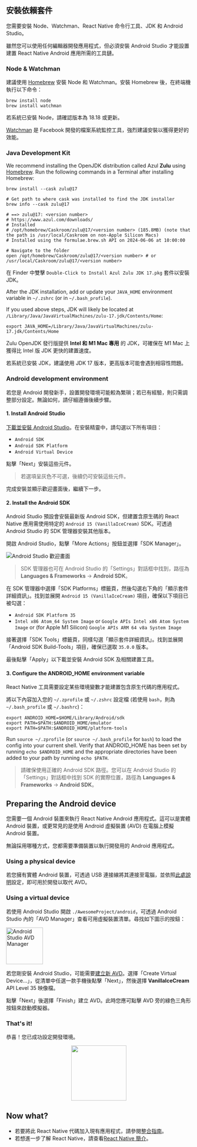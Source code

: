## 安裝依賴套件

您需要安裝 Node、Watchman、React Native 命令行工具、JDK 和 Android Studio。

雖然您可以使用任何編輯器開發應用程式，但必須安裝 Android Studio 才能設置建置 React Native Android 應用所需的工具鏈。

<h3>Node &amp; Watchman</h3>

建議使用 [Homebrew](https://brew.sh/) 安裝 Node 和 Watchman。安裝 Homebrew 後，在終端機執行以下命令：

```shell
brew install node
brew install watchman
```

若系統已安裝 Node，請確認版本為 18.18 或更新。

[Watchman](https://facebook.github.io/watchman) 是 Facebook 開發的檔案系統監控工具，強烈建議安裝以獲得更好的效能。

<h3>Java Development Kit</h3>

We recommend installing the OpenJDK distribution called Azul **Zulu** using [Homebrew](https://brew.sh/). Run the following commands in a Terminal after installing Homebrew:

```shell
brew install --cask zulu@17

# Get path to where cask was installed to find the JDK installer
brew info --cask zulu@17

# ==> zulu@17: <version number>
# https://www.azul.com/downloads/
# Installed
# /opt/homebrew/Caskroom/zulu@17/<version number> (185.8MB) (note that the path is /usr/local/Caskroom on non-Apple Silicon Macs)
# Installed using the formulae.brew.sh API on 2024-06-06 at 10:00:00

# Navigate to the folder
open /opt/homebrew/Caskroom/zulu@17/<version number> # or /usr/local/Caskroom/zulu@17/<version number>
```

在 Finder 中雙擊 `Double-Click to Install Azul Zulu JDK 17.pkg` 套件以安裝 JDK。

After the JDK installation, add or update your `JAVA_HOME` environment variable in `~/.zshrc` (or in `~/.bash_profile`).

If you used above steps, JDK will likely be located at `/Library/Java/JavaVirtualMachines/zulu-17.jdk/Contents/Home`:

```shell
export JAVA_HOME=/Library/Java/JavaVirtualMachines/zulu-17.jdk/Contents/Home
```

Zulu OpenJDK 發行版提供 **Intel 和 M1 Mac 專用** 的 JDK，可確保在 M1 Mac 上獲得比 Intel 版 JDK 更快的建置速度。

若系統已安裝 JDK，建議使用 JDK 17 版本，更高版本可能會遇到相容性問題。

<h3>Android development environment</h3>

若您是 Android 開發新手，設置開發環境可能較為繁瑣；若已有經驗，則只需調整部分設定。無論如何，請仔細遵循後續步驟。

<h4 id="android-studio">1. Install Android Studio</h4>

[下載並安裝 Android Studio](https://developer.android.com/studio/index.html)。在安裝精靈中，請勾選以下所有項目：

- `Android SDK`
- `Android SDK Platform`
- `Android Virtual Device`

點擊「Next」安裝這些元件。

> 若選項呈灰色不可選，後續仍可安裝這些元件。

完成安裝並顯示歡迎畫面後，繼續下一步。

<h4 id="android-sdk">2. Install the Android SDK</h4>

Android Studio 預設會安裝最新版 Android SDK，但建置含原生碼的 React Native 應用需使用特定的 `Android 15 (VanillaIceCream)` SDK。可透過 Android Studio 的 SDK 管理器安裝其他版本。

開啟 Android Studio，點擊「More Actions」按鈕並選擇「SDK Manager」。

![Android Studio 歡迎畫面](/docs/assets/GettingStartedAndroidStudioWelcomeMacOS.png)

> SDK 管理器也可在 Android Studio 的「Settings」對話框中找到，路徑為 **Languages & Frameworks** → **Android SDK**。

在 SDK 管理器中選擇「SDK Platforms」標籤頁，然後勾選右下角的「顯示套件詳細資訊」。找到並展開 `Android 15 (VanillaIceCream)` 項目，確保以下項目已被勾選：

- `Android SDK Platform 35`
- `Intel x86 Atom_64 System Image` or `Google APIs Intel x86 Atom System Image` or (for Apple M1 Silicon) `Google APIs ARM 64 v8a System Image`

接著選擇「SDK Tools」標籤頁，同樣勾選「顯示套件詳細資訊」。找到並展開「Android SDK Build-Tools」項目，確保已選取 `35.0.0` 版本。

最後點擊「Apply」以下載並安裝 Android SDK 及相關建置工具。

<h4>3. Configure the ANDROID_HOME environment variable</h4>

React Native 工具需要設定某些環境變數才能建置包含原生代碼的應用程式。

將以下內容加入您的 `~/.zprofile` 或 `~/.zshrc` 設定檔 (若使用 `bash`，則為 `~/.bash_profile` 或 `~/.bashrc`)：

```shell
export ANDROID_HOME=$HOME/Library/Android/sdk
export PATH=$PATH:$ANDROID_HOME/emulator
export PATH=$PATH:$ANDROID_HOME/platform-tools
```

Run `source ~/.zprofile` (or `source ~/.bash_profile` for `bash`) to load the config into your current shell. Verify that ANDROID_HOME has been set by running `echo $ANDROID_HOME` and the appropriate directories have been added to your path by running `echo $PATH`.

> 請確保使用正確的 Android SDK 路徑。您可以在 Android Studio 的「Settings」對話框中找到 SDK 的實際位置，路徑為 **Languages & Frameworks** → **Android SDK**。

<h2>Preparing the Android device</h2>

您需要一個 Android 裝置來執行 React Native Android 應用程式。這可以是實體 Android 裝置，或更常見的是使用 Android 虛擬裝置 (AVD) 在電腦上模擬 Android 裝置。

無論採用哪種方式，您都需要準備裝置以執行開發用的 Android 應用程式。

<h3>Using a physical device</h3>

若您擁有實體 Android 裝置，可透過 USB 連接線將其連接至電腦，並依照[此處說明](running-on-device.md)設定，即可用於開發以取代 AVD。

<h3>Using a virtual device</h3>

若使用 Android Studio 開啟 `./AwesomeProject/android`，可透過 Android Studio 內的「AVD Manager」查看可用虛擬裝置清單。尋找如下圖示的按鈕：

<img src="/docs/assets/GettingStartedAndroidStudioAVD.svg" alt="Android Studio AVD Manager" width="100"/>

若您剛安裝 Android Studio，可能需要[建立新 AVD](https://developer.android.com/studio/run/managing-avds.html)。選擇「Create Virtual Device...」，從清單中任選一款手機後點擊「Next」，然後選擇 **VanillaIceCream** API Level 35 映像檔。

點擊「Next」後選擇「Finish」建立 AVD。此時您應可點擊 AVD 旁的綠色三角形按鈕來啟動模擬器。

<h3>That's it!</h3>

恭喜！您已成功設定開發環境。

<center><img src="/docs/assets/GettingStartedCongratulations.png" width="150"></img></center>

<h2>Now what?</h2>

- 若要將此 React Native 代碼加入現有應用程式，請參閱[整合指南](integration-with-existing-apps.md)。
- 若想進一步了解 React Native，請查看[React Native 簡介](getting-started)。